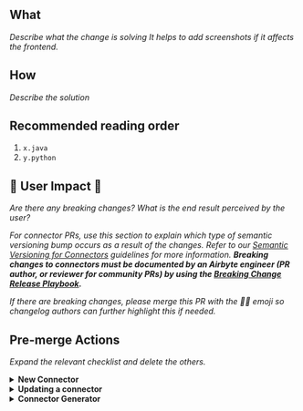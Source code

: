 <!--
Thanks for your contribution! 
Before you submit the pull request, 
I'd like to kindly remind you to take a moment and read through our guidelines
to ensure that your contribution aligns with the type of contributions our project accepts.
All the information you need can be found here:
   https://docs.airbyte.com/contributing-to-airbyte/

We truly appreciate your interest in contributing to Airbyte,
and we're excited to see what you have to offer! 

If you have any questions or need any assistance, feel free to reach out in #contributions Slack channel.
-->

## What
*Describe what the change is solving*
*It helps to add screenshots if it affects the frontend.*

## How
*Describe the solution*

## Recommended reading order
1. `x.java`
2. `y.python`

## 🚨 User Impact 🚨
*Are there any breaking changes? What is the end result perceived by the user?*

*For connector PRs, use this section to explain which type of semantic versioning bump occurs as a result of the changes. Refer to our [Semantic Versioning for Connectors](https://docs.airbyte.com/contributing-to-airbyte/#semantic-versioning-for-connectors) guidelines for more information. **Breaking changes to connectors must be documented by an Airbyte engineer (PR author, or reviewer for community PRs) by using the [Breaking Change Release Playbook](https://docs.google.com/document/d/1VYQggHbL_PN0dDDu7rCyzBLGRtX-R3cpwXaY8QxEgzw/edit).***

*If there are breaking changes, please merge this PR with the 🚨🚨 emoji so changelog authors can further highlight this if needed.*


## Pre-merge Actions
*Expand the relevant checklist and delete the others.*

<details><summary><strong>New Connector</strong></summary>

### Community member or Airbyter

- **Community member?** Grant edit access to maintainers ([instructions](https://docs.github.com/en/github/collaborating-with-pull-requests/working-with-forks/allowing-changes-to-a-pull-request-branch-created-from-a-fork#enabling-repository-maintainer-permissions-on-existing-pull-requests))
- Unit & integration tests added and passing. Community members, please provide proof of success locally e.g: screenshot or copy-paste unit, integration, and acceptance test output. To run acceptance tests for a Python connector, follow instructions in the README. For java connectors run `./gradlew :airbyte-integrations:connectors:<name>:integrationTest`.
- Connector version is set to `0.0.1`
    - `Dockerfile` has version `0.0.1`
- Documentation updated
    - Connector's `README.md`
    - Connector's `bootstrap.md`. See [description and examples](https://docs.google.com/document/d/1ypdgmwmEHWv-TrO4_YOQ7pAJGVrMp5BOkEVh831N260/edit?usp=sharing)
    - `docs/integrations/<source or destination>/<name>.md` including changelog with an entry for the initial version. See changelog [example](https://docs.airbyte.io/integrations/sources/stripe#changelog)
    - `docs/integrations/README.md`

### Airbyter

If this is a community PR, the Airbyte engineer reviewing this PR is responsible for the below items.

- Create a non-forked branch based on this PR and test the below items on it
- Build is successful
- If new credentials are required for use in CI, add them to GSM. [Instructions](https://docs.airbyte.io/connector-development#using-credentials-in-ci).

</details>

<details><summary><strong>Updating a connector</strong></summary>

### Community member or Airbyter

- Grant edit access to maintainers ([instructions](https://docs.github.com/en/github/collaborating-with-pull-requests/working-with-forks/allowing-changes-to-a-pull-request-branch-created-from-a-fork#enabling-repository-maintainer-permissions-on-existing-pull-requests))
- Unit & integration tests added


### Airbyter

If this is a community PR, the Airbyte engineer reviewing this PR is responsible for the below items.

- Create a non-forked branch based on this PR and test the below items on it
- Build is successful
- If new credentials are required for use in CI, add them to GSM. [Instructions](https://docs.airbyte.io/connector-development#using-credentials-in-ci).

</details>

<details><summary><strong>Connector Generator</strong></summary>

- Issue acceptance criteria met
- PR name follows [PR naming conventions](https://docs.airbyte.com/contributing-to-airbyte/issues-and-pull-requests#pull-request-title-convention)
- If adding a new generator, add it to the [list of scaffold modules being tested](https://github.com/airbytehq/airbyte/blob/master/airbyte-integrations/connector-templates/generator/build.gradle#L41)
- The generator test modules (all connectors with `-scaffold` in their name) have been updated with the latest scaffold by running `./gradlew :airbyte-integrations:connector-templates:generator:testScaffoldTemplates` then checking in your changes
- Documentation which references the generator is updated as needed

</details>
